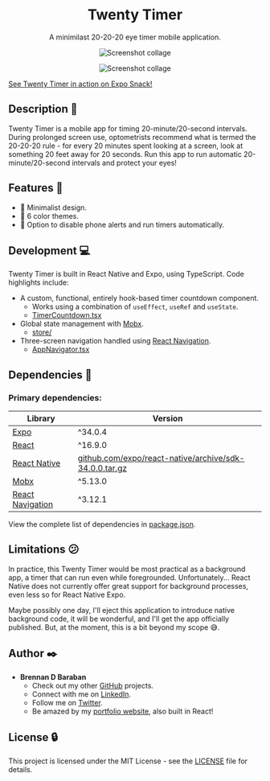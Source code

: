 <h1 align="center">Twenty Timer</h1>
<p align="center">
  A minimilast 20-20-20 eye timer mobile application.
</p>

<p align="center">
  <img src="https://github.com/bdbaraban/twenty_timer/blob/master/screenshots/collage.png"
   alt="Screenshot collage"
  />
</p>
<p align="center">
  <img src="https://github.com/bdbaraban/twenty_timer/blob/master/screenshots/collage2.png"
   alt="Screenshot collage"
  />
</p>

[See Twenty Timer in action on Expo Snack!](https://snack.expo.io/@bdbaraban/twenty-timer)

## Description :speech_balloon:

Twenty Timer is a mobile app for timing 20-minute/20-second intervals. During
prolonged screen use, optometrists recommend what is termed the 20-20-20 rule -
for every 20 minutes spent looking at a screen, look at something 20 feet
away for 20 seconds. Run this app to run automatic 20-minute/20-second intervals and
protect your eyes!

## Features :calling:

- :blossom: Minimalist design.
- :rainbow: 6 color themes.
- :mobile_phone_off: Option to disable phone alerts and run timers automatically.

## Development :computer:

Twenty Timer is built in React Native and Expo, using TypeScript. Code highlights include:

- A custom, functional, entirely hook-based timer countdown component.
  - Works using a combination of `useEffect`, `useRef` and `useState`.
  - [TimerCountdown.tsx](./components/TimerCountdown.tsx)
- Global state management with [Mobx](https://mobx.js.org/).
  - [store/](./store)
- Three-screen navigation handled using [React Navigation](https://reactnavigation.org/).
  - [AppNavigator.tsx](./AppNavigator.tsx)

## Dependencies :couple:

### Primary dependencies:

| Library                                                  | Version                                                                                                                  |
| -------------------------------------------------------- | ------------------------------------------------------------------------------------------------------------------------ |
| [Expo](https://expo.io/)                                 | ^34.0.4                                                                                                                  |
| [React](https://reactjs.org/)                            | ^16.9.0                                                                                                                  |
| [React Native](https://facebook.github.io/react-native/) | [github.com/expo/react-native/archive/sdk-34.0.0.tar.gz](https://github.com/expo/react-native/archive/sdk-34.0.0.tar.gz) |
| [Mobx](https://mobx.js.org/)                             | ^5.13.0                                                                                                                  |
| [React Navigation](https://reactnavigation.org/)         | ^3.12.1                                                                                                                  |

View the complete list of dependencies in [package.json](./package.json).

## Limitations :confused:

In practice, this Twenty Timer would be most practical as a background app, a timer that can run even while foregrounded. Unfortunately... React Native does not currently offer great support for background processes, even less so for React Native Expo.

Maybe possibly one day, I'll eject this application to introduce native background code, it will be wonderful, and I'll get the app officially published. But, at the moment, this is a bit beyond my scope :sweat_smile:.

## Author :black_nib:

- **Brennan D Baraban**
  - Check out my other [GitHub](https://github.com/bdbaraban) projects.
  - Connect with me on [LinkedIn](https://linkedin.com/in/bdbaraban).
  - Follow me on [Twitter](https://twitter.com/bdov_).
  - Be amazed by my [portfolio website](https://bdov.dev), also built in React!

## License :lock:

This project is licensed under the MIT License - see the [LICENSE](./LICENSE) file for details.
